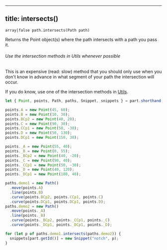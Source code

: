 ***

## title: intersects()

    array|false path.intersects(Path path)

Returns the Point object(s) where the path intersects with a path you pass it.

<Tip>

###### Use the intersection methods in Utils whenever possible

This is an expensive (read: slow) method that you should only use when you don't know
in advance in what segment of your path the intersection will occur.

If you do know, use one of the intersection methods in [Utils](/reference/api/utils).

</Tip>

<Example part="path_intersects" caption="Example of the Path.intersects() method" />

```js
let { Point, points, Path, paths, Snippet, snippets } = part.shorthand();

points.A = new Point(45, 60);
points.B = new Point(10, 30);
points.BCp2 = new Point(40, 20);
points.C = new Point(90, 30);
points.CCp1 = new Point(50, -30);
points.D = new Point(50, 130);
points.DCp1 = new Point(150, 30);

points._A = new Point(55, 40);
points._B = new Point(0, 55);
points._BCp2 = new Point(40, -20);
points._C = new Point(90, 40);
points._CCp1 = new Point(50, -30);
points._D = new Point(40, 120);
points._DCp1 = new Point(180, 40);

paths.demo1 = new Path()
  .move(points.A)
  .line(points.B)
  .curve(points.BCp2, points.CCp1, points.C)
  .curve(points.DCp1, points.DCp1, points.D);
paths.demo2 = new Path()
  .move(points._A)
  .line(points._B)
  .curve(points._BCp2, points._CCp1, points._C)
  .curve(points._DCp1, points._DCp1, points._D);

for (let p of paths.demo1.intersects(paths.demo2)) {
  snippets[part.getId()] = new Snippet("notch", p);
}
```

